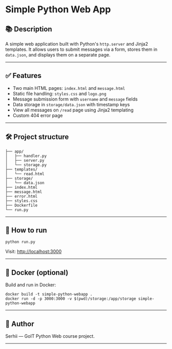 # Simple Python Web App

## 📚 Description

A simple web application built with Python's `http.server` and Jinja2 templates. It allows users to submit messages via a form, stores them in `data.json`, and displays them on a separate page.

---

## ✅ Features

- Two main HTML pages: `index.html` and `message.html`
- Static file handling: `styles.css` and `logo.png`
- Message submission form with `username` and `message` fields
- Data storage in `storage/data.json` with timestamp keys
- View all messages on `/read` page using Jinja2 templating
- Custom 404 error page

---

## 🛠 Project structure

```
├── app/
│   ├── handler.py
│   ├── server.py
│   └── storage.py
├── templates/
│   └── read.html
├── storage/
│   └── data.json
├── index.html
├── message.html
├── error.html
├── styles.css
├── Dockerfile
└── run.py
```

---

## 🚀 How to run

```
python run.py
```

Visit: [http://localhost:3000](http://localhost:3000)

---

## 🐳 Docker (optional)

Build and run in Docker:

```
docker build -t simple-python-webapp .
docker run -d -p 3000:3000 -v $(pwd)/storage:/app/storage simple-python-webapp
```

---

## 📄 Author

Serhii — GoIT Python Web course project.

---
